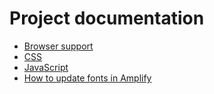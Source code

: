 # Project documentation

* [Browser support](browser-support.md)
* [CSS](css.md)
* [JavaScript](javascript.md)
* [How to update fonts in Amplify](web-fonts.md)